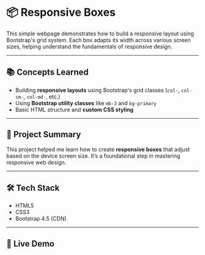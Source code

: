 # 📦 Responsive Boxes

This simple webpage demonstrates how to build a responsive layout using Bootstrap's grid system. Each box adapts its width across various screen sizes, helping understand the fundamentals of responsive design.

---

## 📚 Concepts Learned

- Building **responsive layouts** using Bootstrap's grid classes (`col-`, `col-sm-`, `col-md-`, etc.)
- Using **Bootstrap utility classes** like `mb-3` and `bg-primary`
- Basic HTML structure and **custom CSS styling**

---

## 🧠 Project Summary

This project helped me learn how to create **responsive boxes** that adjust based on the device screen size. It’s a foundational step in mastering responsive web design.

---

## 🛠️ Tech Stack

- HTML5  
- CSS3  
- Bootstrap 4.5 (CDN)

---

## 🔗 Live Demo



